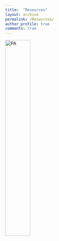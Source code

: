 ```yaml
---
title:  "Resources"
layout: archive
permalink: /Resources/
author_profile: true
comments: true
---
```

<!--<a href="https://naturesraincoats.com/"><img src="{{ site.url }}{{ site.baseurl }}/assets/NR.png" alt="PA" style="width: 40%; border: none; text-decoration: none"/></a>&nbsp;-->

<a href="https://nustem.uk/"><img src="{{ site.url }}{{ site.baseurl }}/assets/NUSTEM.png" alt="PA" style="width: 40%; border: none; text-decoration: none"/></a>&nbsp;

<!--<a href="https://fluids.ac.uk/"><img src="{{ site.url }}{{ site.baseurl }}/assets/UKFN.png" alt="PA" style="width: 40%; border: none; text-decoration: none"/></a>&nbsp;
-->
